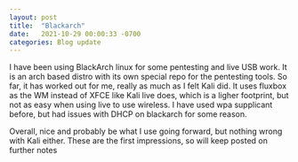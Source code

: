 ```yaml
---
layout: post
title:  "Blackarch"
date:   2021-10-29 00:00:33 -0700
categories: Blog update 
---
```


I have been using BlackArch linux for some pentesting and live USB work. It is an arch based distro with its own special repo for the pentesting tools. So far, it has worked out for me, really as much as I felt Kali did. It uses fluxbox as the WM instead of XFCE like Kali live does, which is a ligher footprint, but not as easy when using live to use wireless. I have used wpa supplicant before, but had issues with DHCP on blackarch for some reason.

Overall, nice and probably be what I use going forward, but nothing wrong with Kali either. These are the first impressions, so will keep posted on further notes
